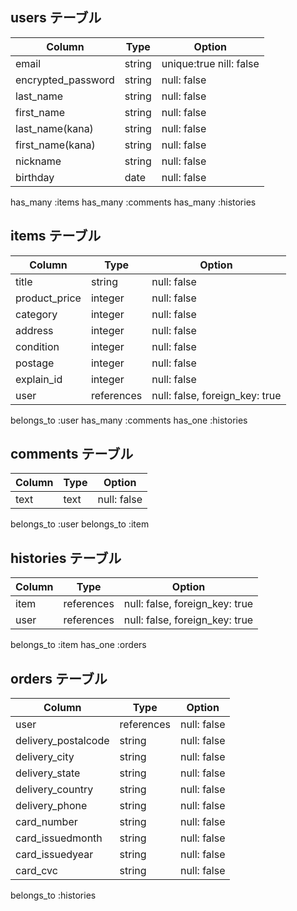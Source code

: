 ## users テーブル
| Column               | Type    |  Option                  |
| -------------------- | ------- | ------------------------ |
| email                | string  |  unique:true nill: false |
| encrypted_password   | string  |  null: false             |
| last_name            | string  |  null: false             |
| first_name           | string  |  null: false             |
| last_name(kana)      | string  |  null: false             |
| first_name(kana)     | string  |  null: false             |
| nickname             | string  |  null: false             |
| birthday             | date    |  null: false             |

has_many :items
has_many :comments
has_many :histories

## items テーブル
| Column        | Type       |  Option                        |
| ----------    | ---------- | ------------------------------ |
| title         | string     | null: false                    | 
| product_price | integer    | null: false                    |    
| category      | integer    | null: false                    | 
| address       | integer    | null: false                    |
| condition     | integer    | null: false                    |
| postage       | integer    | null: false                    |
| explain_id    | integer    | null: false                    |
| user          | references | null: false, foreign_key: true |
belongs_to :user
has_many   :comments
has_one    :histories

## comments テーブル
| Column     | Type       |  Option    |
| ---------- | ---------- | --------   |
| text       | text       | null: false|

belongs_to :user
belongs_to :item

## histories テーブル
| Column     | Type       |  Option                        |
| ---------- | ---------- | --------                       |
| item       | references | null: false, foreign_key: true |
| user       | references | null: false, foreign_key: true |

belongs_to :item
has_one    :orders


## orders テーブル
| Column              | Type       |  Option     |
| ------------------- | ---------- | ----------- |
| user                | references | null: false |
| delivery_postalcode | string     | null: false |
| delivery_city       | string     | null: false |
| delivery_state      | string     | null: false |
| delivery_country    | string     | null: false |
| delivery_phone      | string     | null: false |
| card_number         | string     | null: false |
| card_issuedmonth    | string     | null: false |
| card_issuedyear     | string     | null: false |
| card_cvc            | string     | null: false |

belongs_to :histories